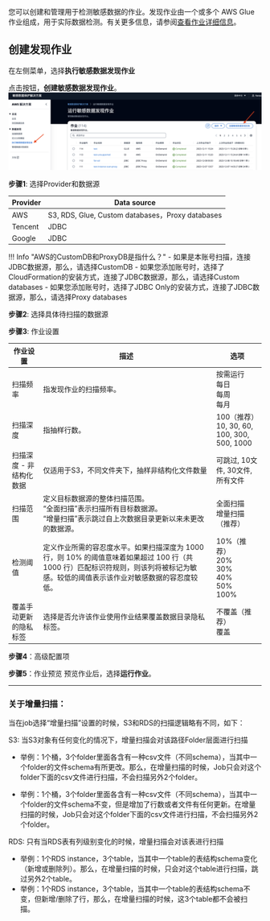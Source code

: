 您可以创建和管理用于检测敏感数据的作业。发现作业由一个或多个 AWS Glue 作业组成，用于实际数据检测。有关更多信息，请参阅[查看作业详细信息](discovery-job-details.md)。

## 创建发现作业

在左侧菜单，选择**执行敏感数据发现作业**

点击按钮，**创建敏感数据发现作业**。
![edit-icon](docs/../../images/job-list-cn.png)

**步骤1**: 选择Provider和数据源

| Provider | Data source |
|----------------|--------------------|
| AWS            | S3, RDS, Glue, Custom databases，Proxy databases |
| Tencent        | JDBC               |
| Google         | JDBC               |

!!! Info "AWS的CustomDB和ProxyDB是指什么？"
    - 如果是本账号扫描，连接JDBC数据源，那么，请选择CustomDB
    - 如果您添加账号时，选择了CloudFormation的安装方式，连接了JDBC数据源，那么，请选择Custom databases
    - 如果您添加账号时，选择了JDBC Only的安装方式，连接了JDBC数据源，那么，请选择Proxy databases

**步骤2**: 选择具体待扫描的数据源

**步骤3**: 作业设置

| 作业设置 | 描述 | 选项 |
| --- | --- | --- |
| 扫描频率 | 指发现作业的扫描频率。 | 按需运行<br> 每日<br> 每周<br> 每月 |
| 扫描深度 | 指抽样行数。 | 100（推荐）<br> 10, 30, 60, 100, 300, 500, 1000 |
| 扫描深度 - 非结构化数据 | 仅适用于S3，不同文件夹下，抽样非结构化文件数量 | 可跳过, 10文件, 30文件, 所有文件 |
| 扫描范围 | 定义目标数据源的整体扫描范围。<br>“全面扫描”表示扫描所有目标数据源。<br>“增量扫描”表示跳过自上次数据目录更新以来未更改的数据源。 | 全面扫描<br> 增量扫描（推荐） |
| 检测阈值 | 定义作业所需的容忍度水平。如果扫描深度为 1000 行，则 10% 的阈值意味着如果超过 100 行（共 1000 行）匹配标识符规则，则该列将被标记为敏感。较低的阈值表示该作业对敏感数据的容忍度较低。 | 10%（推荐）<br> 20%<br> 30%<br> 40%<br> 50%<br> 100% |
| 覆盖手动更新的隐私标签 | 选择是否允许该作业使用作业结果覆盖数据目录隐私标签。 | 不覆盖（推荐）<br> 覆盖 |

**步骤4**：高级配置项

**步骤5**：作业预览
    预览作业后，选择**运行作业**。


---

### 关于增量扫描：
当在job选择“增量扫描”设置的时候，S3和RDS的扫描逻辑略有不同，如下：

S3: 当S3对象有任何变化的情况下，增量扫描会对该路径Folder层面进行扫描

- 举例：1个桶，3个folder里面各含有一种csv文件（不同schema），当其中一个folder的文件schema有所更改。那么，在增量扫描的时候，Job只会对这个folder下面的csv文件进行扫描，不会扫描另外2个folder。

- 举例：1个桶，3个folder里面各含有一种csv文件（不同schema），当其中一个folder的文件schema不变，但是增加了行数或者文件有任何更新。在增量扫描的时候，Job只会对这个folder下面的csv文件进行扫描，不会扫描另外2个folder。

RDS: 只有当RDS表有列级别变化的时候，增量扫描会对该表进行扫描

- 举例：1个RDS instance，3个table，当其中一个table的表结构schema变化（新增或删除列）。那么，在增量扫描的时候，只会对这个table进行扫描，跳过另外2个table。
- 举例：1个RDS instance，3个table，当其中一个table的表结构schema不变，但新增/删除了行，那么，在增量扫描的时候，这3个table都不会被扫描。
